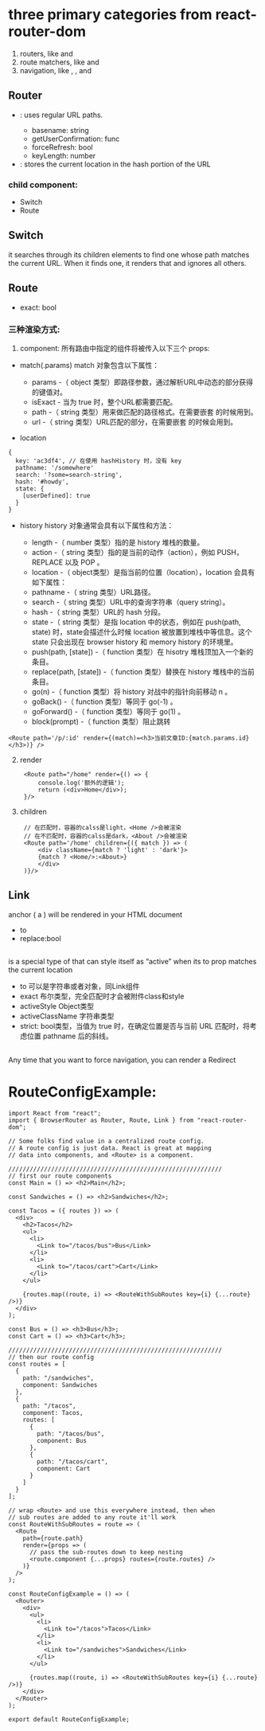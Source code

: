 # three primary categories from  react-router-dom
1. routers, like <BrowserRouter> and <HashRouter>
2. route matchers, like <Route> and <Switch>
3.  navigation, like <Link>, <NavLink>, and <Redirect>

## Router
- <BrowserRouter> :  uses regular URL paths.
   - basename: string
   - getUserConfirmation: func
   - forceRefresh: bool
   - keyLength: number
- <HashRouter>    :  stores the current location in the hash portion of the URL
 
 ### child component: 
   - Switch    
   - Route

 

## Switch
  it searches through its children <Route> elements to find one whose path matches the current URL. When it finds one, it renders that <Route> and ignores all others.

## Route
- exact: bool

### 三种渲染方式:
1. component:
所有路由中指定的组件将被传入以下三个 props:
- match(.params)
match 对象包含以下属性：

    - params -（ object 类型）即路径参数，通过解析URL中动态的部分获得的键值对。
    - isExact - 当为 true 时，整个URL都需要匹配。
    - path -（ string 类型）用来做匹配的路径格式。在需要嵌套 <Route> 的时候用到。
    - url -（ string 类型）URL匹配的部分，在需要嵌套 <Link> 的时候会用到。
 
- location
```
{
  key: 'ac3df4', // 在使用 hashHistory 时，没有 key
  pathname: '/somewhere'
  search: '?some=search-string',
  hash: '#howdy',
  state: {
    [userDefined]: true
  }
}
```
- history
history 对象通常会具有以下属性和方法：

    - length -（ number 类型）指的是 history 堆栈的数量。
    - action -（ string 类型）指的是当前的动作（action），例如 PUSH，REPLACE 以及 POP 。
    - location -（ object类型）是指当前的位置（location），location 会具有如下属性：
    - pathname -（ string 类型）URL路径。
    - search -（ string 类型）URL中的查询字符串（query string）。
    - hash -（ string 类型）URL的 hash 分段。
    - state -（ string 类型）是指 location 中的状态，例如在 push(path, state) 时，state会描述什么时候 location 被放置到堆栈中等信息。这个 state 只会出现在 browser history 和 memory history 的环境里。
    - push(path, [state]) -（ function 类型）在 hisotry 堆栈顶加入一个新的条目。
    - replace(path, [state]) -（ function 类型）替换在 history 堆栈中的当前条目。
    - go(n) -（ function 类型）将 history 对战中的指针向前移动 n 。
    - goBack() -（ function 类型）等同于 go(-1) 。
    - goForward() -（ function 类型）等同于 go(1) 。
    - block(prompt) -（ function 类型）阻止跳转

 
```
<Route path='/p/:id' render={(match)=<h3>当前文章ID:{match.params.id}</h3>)} />
```

2. render
     
        <Route path="/home" render={() => {
            console.log('额外的逻辑');
            return (<div>Home</div>);
        }/> 

3. children

        // 在匹配时，容器的calss是light，<Home />会被渲染
        // 在不匹配时，容器的calss是dark，<About />会被渲染
        <Route path='/home' children={({ match }) => (
            <div className={match ? 'light' : 'dark'}>
            {match ? <Home/>:<About>}
            </div>
        )}/>



## Link 
anchor ( a ) will be rendered in your HTML document
- to
- replace:bool

## <NavLink>
is a special type of <Link> that can style itself as “active” when its to prop matches the current location

- to 可以是字符串或者对象，同Link组件
- exact 布尔类型，完全匹配时才会被附件class和style
- activeStyle Object类型
- activeClassName 字符串类型
- strict: bool类型，当值为 true 时，在确定位置是否与当前 URL 匹配时，将考虑位置 pathname 后的斜线。
 

## <Redirect>
Any time that you want to force navigation, you can render a  Redirect 



# RouteConfigExample: 


```
import React from "react";
import { BrowserRouter as Router, Route, Link } from "react-router-dom";

// Some folks find value in a centralized route config.
// A route config is just data. React is great at mapping
// data into components, and <Route> is a component.

////////////////////////////////////////////////////////////
// first our route components
const Main = () => <h2>Main</h2>;

const Sandwiches = () => <h2>Sandwiches</h2>;

const Tacos = ({ routes }) => (
  <div>
    <h2>Tacos</h2>
    <ul>
      <li>
        <Link to="/tacos/bus">Bus</Link>
      </li>
      <li>
        <Link to="/tacos/cart">Cart</Link>
      </li>
    </ul>

    {routes.map((route, i) => <RouteWithSubRoutes key={i} {...route} />)}
  </div>
);

const Bus = () => <h3>Bus</h3>;
const Cart = () => <h3>Cart</h3>;

////////////////////////////////////////////////////////////
// then our route config
const routes = [
  {
    path: "/sandwiches",
    component: Sandwiches
  },
  {
    path: "/tacos",
    component: Tacos,
    routes: [
      {
        path: "/tacos/bus",
        component: Bus
      },
      {
        path: "/tacos/cart",
        component: Cart
      }
    ]
  }
];

// wrap <Route> and use this everywhere instead, then when
// sub routes are added to any route it'll work
const RouteWithSubRoutes = route => (
  <Route
    path={route.path}
    render={props => (
      // pass the sub-routes down to keep nesting
      <route.component {...props} routes={route.routes} />
    )}
  />
);

const RouteConfigExample = () => (
  <Router>
    <div>
      <ul>
        <li>
          <Link to="/tacos">Tacos</Link>
        </li>
        <li>
          <Link to="/sandwiches">Sandwiches</Link>
        </li>
      </ul>

      {routes.map((route, i) => <RouteWithSubRoutes key={i} {...route} />)}
    </div>
  </Router>
);

export default RouteConfigExample;